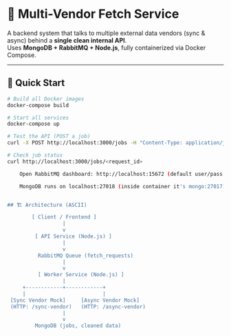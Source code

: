 <!-- # 🛠 Multi-Vendor Data Fetch Service

A Node.js backend with MongoDB, RabbitMQ, and Docker. It accepts jobs, fetches data from vendors (sync & async), rate-limits calls, cleans data, and stores final results.


## 🚀 Steps to Run System Locally

-  Clone & install
```
git clone https://github.com/inosgungun/Multi-Vendor-Data-Fetch-Service.git
cd Multi-Vendor-Data-Fetch-Service
npm install
```

-  Start RabbitMQ 
```
docker run -d --hostname rabbitmq-host --name rabbitmq -p 5672:5672 -p 15672:15672 rabbitmq:3-management
```

-  Start MongoDB
```
docker run -d -p 27017:27017 --name mongodb mongo
```

-  Start Backend Server
```
npm start
```

-  Start Background Worker
```
node workers/worker.js
```


## 🛠 Requirements

- Docker
- Visual Studio Code or any code editor

##  🏛 Tiny architecture diagram

![Flow Diagram](./images/flowDiagram.png)


## 🖼️ Test API's

#### 🧪 **Step 1: POST /jobs**
**Purpose:** create a new job → get `request_id`
- URL:- http://localhost:3000/jobs
- Body → raw → JSON: { "sample": "test" }
- ![Bill](./images/screenshot.png)


#### 🧪 **Step 2: GET /jobs/{requestId}**
**Purpose:** create a new job → get `request_id`
- URL:- http://localhost:3000/jobs
- Body → raw → JSON: { "sample": "test" }
-  ![Bill](./images/screenshot.png)




## ⚙️ Key design decisions / trade-offs

- Used **RabbitMQ** for decoupling & async processing.
-   Added **rate-limiter** (p-limit) to never break vendor limits.
-   Simple **MongoDB schema** to store job status & cleaned data.
-   Two mock vendors (sync & async) to simulate real-world cases.  
-   Worker updates job status from `pending` → `processing` → `complete/failed`.

##  Load Test
```
docker run -v ${PWD}:/src grafana/k6 run /load-test.js
```
![Results](./images/result.png) -->


# 🐳 Multi-Vendor Fetch Service

A backend system that talks to multiple external data vendors (sync & async) behind a **single clean internal API**.  
Uses **MongoDB + RabbitMQ + Node.js**, fully containerized via Docker Compose.

---

## 🚀 Quick Start

```bash
# Build all Docker images
docker-compose build

# Start all services
docker-compose up

# Test the API (POST a job)
curl -X POST http://localhost:3000/jobs -H "Content-Type: application/json" -d '{"user":"test"}'

# Check job status
curl http://localhost:3000/jobs/<request_id>

    Open RabbitMQ dashboard: http://localhost:15672 (default user/pass: guest/guest)

    MongoDB runs on localhost:27018 (inside container it's mongo:27017)


## 🏗 Architecture (ASCII)

        [ Client / Frontend ]
                  |
                  v
         [ API Service (Node.js) ]
                  |
                  v
          RabbitMQ Queue (fetch_requests)
                  |
                  v
          [ Worker Service (Node.js) ]
                  |
     +------------+------------+
     |                         |
 [Sync Vendor Mock]     [Async Vendor Mock]
 (HTTP: /sync-vendor)   (HTTP: /async-vendor)
                  |
                  v
         MongoDB (jobs, cleaned data)

